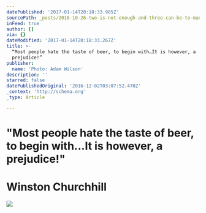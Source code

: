 ```yaml
---
datePublished: '2017-01-14T20:18:33.985Z'
sourcePath: _posts/2016-10-26-two-is-not-enough-and-three-can-be-to-many.md
inFeed: true
author: []
via: {}
dateModified: '2017-01-14T20:18:33.267Z'
title: >-
  “Most people hate the taste of beer, to begin with…It is however, a
  prejudice!”
publisher:
  name: 'Photo: Adam Wilson'
description: ''
starred: false
datePublishedOriginal: '2016-12-02T03:07:52.470Z'
_context: 'http://schema.org'
_type: Article

---
```

# **"Most people hate the taste of beer, to begin with...It is however, a prejudice!"**

# **Winston Churchhill**
![](https://the-grid-user-content.s3-us-west-2.amazonaws.com/82e0baed-b671-4f15-891d-d77ce6aeefc4.jpg)